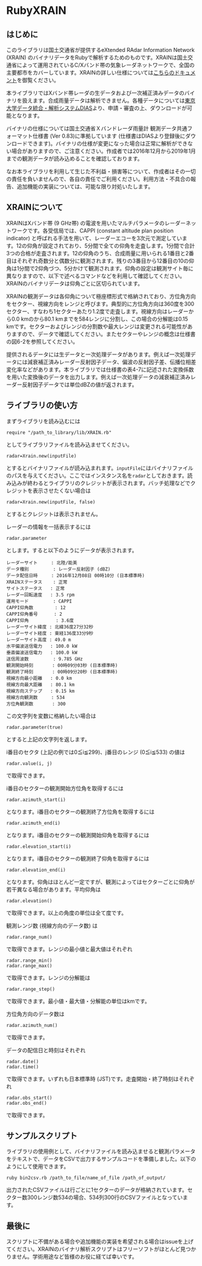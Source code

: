 # RubyXRAIN

## はじめに

このライブラリは国土交通省が提供するeXtended RAdar Information Network (XRAIN) のバイナリデータをRubyで解析するためのものです。XRAINは国土交通省によって運用されているC/Xバンド帯の気象レーダネットワークで、全国の主要都市をカバーしています。XRAINの詳しい仕様については[こちらのドキュメント](http://www.nilim.go.jp/lab/bcg/siryou/tnn/tnn0909pdf/ks090915.pdf)を御覧ください。

本ライブラリではXバンド帯レーダの生データおよび一次補正済みデータのバイナリを扱えます。合成雨量データは解析できません。各種データについては[東京大学データ統合・解析システムDIAS](https://diasjp.net/service/xrain-data/)より、申請・審査の上、ダウンロードが可能となります。

バイナリの仕様については国土交通省Ｘバンドレーダ雨量計 観測データ共通フォーマット仕様書 (Ver 0.83)に準拠しています (仕様書はDIASより登録後にダウンロードできます)。バイナリの仕様が変更になった場合は正常に解析ができない場合がありますので、ご注意ください。作成者では2016年12月から2019年1月までの観測データが読み込めることを確認しております。

なお本ライブラリを利用して生じた不利益・損害等について、作成者はその一切の責任を負いませんので、各自の責任でご利用ください。利用方法・不具合の報告、追加機能の実装については、可能な限り対処いたします。


## XRAINについて
XRAINはXバンド帯 (9 GHz帯) の電波を用いたマルチパラメータのレーダーネットワークです。各受信局では、CAPPI (constant altitude plan position indicator) と呼ばれる手法を用いて、レーダーエコーを3次元で測定しています。12の仰角が設定されており、5分間で全ての仰角を走査します。1分間で合計3つの合格が走査されます。12の仰角のうち、合成雨量に用いられる1番目と2番目はそれぞれ奇数分と偶数分に観測されます。残りの3番目から12番目の10の仰角は1分間で2仰角づつ、5分かけて観測されます。仰角の設定は観測サイト毎に異なりますので、以下で述べるコマンドなどを利用して確認してください。XRAINのバイナリデータは仰角ごとに区切られています。

XRAINの観測データは各仰角について極座標形式で格納されており、方位角方向をセクター、視線方向をレンジと呼びます。典型的に方位角方向は360度を300セクター、すなわち1セクターあたり1.2度で走査します。視線方向はレーダーから0.0 kmのから80.1 kmまでを584レンジに分割し、この場合の分解能は0.15 kmです。セクターおよびレンジの分割数や最大レンジは変更される可能性がありますので、データで確認してください。またセクターやレンジの概念は仕様書の図6-2を参照してください。

提供されるデータには生データと一次処理データがあります。例えば一次処理データには減衰補正済みレーダー反射因子データ、偏波の反射因子差、伝播位相差変化率などがあります。本ライブラリでは仕様書の表4-7に記述された変換係数を用いた変換後のデータを出力します。例えば一次処理データの減衰補正済みレーダー反射因子データでは単位dBZの値が返されます。

## ライブラリの使い方
まずライブラリを読み込むには
```
require "/path_to_library/lib/XRAIN.rb"
```
としてライブラリファイルを読み込ませてください。
```
radar=Xrain.new(inputFile)
```
とするとバイナリファイルが読み込まれます。`inputFile`にはバイナリファイルのパスを与えてください。ここではインスタンス名を`radar`としておきます。読み込みが終わるとライブラリのクレジットが表示されます。バッチ処理などでクレジットを表示させたくない場合は
```
radar=Xrain.new(inputFile, false)
```
とするとクレジットは表示されません。

レーダーの情報を一括表示するには
```
radar.parameter
```
とします。すると以下のようにデータが表示されます。
```
レーダーサイト     : 北陸/能美
データ種別         : レーダー反射因子 (dBZ)
データ配信日時     : 2016年12月08日 00時10分 (日本標準時)
XRAINステータス    : 正常
サイトステータス   : 正常
レーダー回転速度   : 3.5 rpm
運用モード         : CAPPI
CAPPI仰角数        : 12
CAPPI仰角番号      : 2
CAPPI仰角          : 3.6度
レーダーサイト緯度 : 北緯36度27分32秒
レーダーサイト経度 : 東経136度33分9秒
レーダーサイト高度 : 49.0 m
水平偏波送信電力   : 100.0 kW
垂直偏波送信電力   : 100.0 kW
送信周波数         : 9.785 GHz
観測開始時刻       : 00時09分03秒 (日本標準時)
観測終了時刻       : 00時09分20秒 (日本標準時)
視線方向最小距離   : 0.0 km
視線方向最大距離   : 80.1 km
視線方向ステップ   : 0.15 km
視線方向観測数     : 534
方位角観測数       : 300
```
この文字列を変数に格納したい場合は
```
radar.parameter(true)
```
とすると上記の文字列を返します。

i番目のセクタ (上記の例では0≦i≦299)、j番目のレンジ (0≦i≦533) の値は
```
radar.value(i, j)
```
で取得できます。

i番目のセクターの観測開始方位角を取得するには
```
radar.azimuth_start(i)
```
となります。i番目のセクターの観測終了方位角を取得するには
```
radar.azimuth_end(i)
```
となります。i番目のセクターの観測開始仰角を取得するには
```
radar.elevation_start(i)
```
となります。i番目のセクターの観測終了仰角を取得するには
```
radar.elevation_end(i)
```
となります。仰角はほとんど一定ですが、観測によってはセクターごとに仰角が若干異なる場合があります。平均仰角は
```
radar.elevation()
```
で取得できます。以上の角度の単位は全て度です。

観測レンジ数 (視線方向のデータ数) は
```
radar.range_num()
```
で取得できます。レンジの最小値と最大値はそれぞれ
```
radar.range_min()
radar.range_max()
```
で取得できます。レンジの分解能は
```
radar.range_step()
```
で取得できます。最小値・最大値・分解能の単位はkmです。

方位角方向のデータ数は
```
radar.azimuth_num()
```
で取得できます。

データの配信日と時刻はそれぞれ
```
radar.date()
radar.time()
```
で取得できます。いずれも日本標準時 (JST)です。走査開始・終了時刻はそれぞれ
```
radar.obs_start()
radar.obs_end()
```
で取得できます。

## サンプルスクリプト
ライブラリの使用例として、バイナリファイルを読み込ませると観測パラメータをテキストで、データをCSVで出力するサンプルコードを準備しました。以下のようにして使用できます。
```
ruby bin2csv.rb /path_to_file/name_of_file /path_of_output/
```
出力されたCSVファイルは行ごとに1セクターのデータが格納されています。セクター数300レンジ数534の場合、534列300行のCSVファイルとなっています。

## 最後に
スクリプトに不備がある場合や追加機能の実装を希望される場合はissueを上げてください。XRAINのバイナリ解析スクリプトはフリーソフトがほとんど見つかりません。学術用途など皆様のお役に経てば幸いです。
